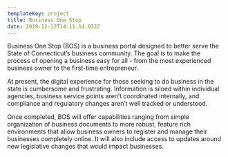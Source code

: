 ```yaml
---
templateKey: project
title: Business One Stop
date: 2019-12-12T14:11:14.032Z
---
```

Business One Stop (BOS) is a business portal designed to better serve the State of Connecticut’s business community. The goal is to make the process of opening a business  easy for all - from the most experienced business owner to the first-time entrepreneur.  

At present, the digital experience for those seeking to do business in the state is cumbersome and frustrating. Information is siloed within individual agencies, business service points aren’t coordinated internally, and compliance and regulatory changes aren’t well tracked or understood. 

Once completed, BOS will offer capabilities ranging from simple organization of business documents to more robust, feature rich environments that allow business owners to register and manage their businesses completely online. It will also include access to updates around new legislative changes that would impact businesses.
